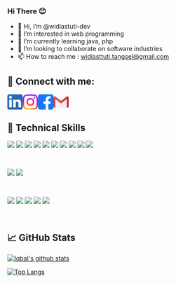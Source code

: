 ### Hi There 😊

- 👋 Hi, I’m @widiastuti-dev
- 👀 I’m interested in web programming
- 🌱 I’m currently learning java, php
- 💞️ I’m looking to collaborate on software industries
- 📫 How to reach me : widiasttuti.tangsel@gmail.com

<!---
widiastuti-dev/widiastuti-dev is a ✨ special ✨ repository because its `README.md` (this file) appears on your GitHub profile.
You can click the Preview link to take a look at your changes.
--->

## 🤝 Connect with me:

<a href="https://www.linkedin.com/in/widiastuti-tangsel/"><img align="left" src="https://raw.githubusercontent.com/widiastuti-dev/widiastuti-dev/master/assets/linkedin.png" alt="Widiastuti | LinkedIn" width="35px"/></a>

<a href="https://instagram.com/widiiast_"><img align="left" src="https://raw.githubusercontent.com/widiastuti-dev/widiastuti-dev/master/assets/instagram.png" alt="Widiastuti | Instagram" width="35px"/></a>

<a href="https://www.facebook.com/share/kpBBFK1iKgmbU9Dj"><img align="left" src="https://raw.githubusercontent.com/widiastuti-dev/widiastuti-dev/master/assets/facebook.png" alt="Widiastuti | Facebook" width="35px"/></a>

<a href="mailto:widiastuti.tangsel@gmail.com"><img align="left" src="https://raw.githubusercontent.com/widiastuti-dev/widiastuti-dev/master/assets/gmail.png" alt="Widiastuti | Gmail" width="35px"/></a>

</br>
</br>

## 💼 Technical Skills

![](https://img.shields.io/badge/Framework-node.js-informational?style=flat&logo=node.js&logoColor=white)
![](https://img.shields.io/badge/Database-MongoDB-informational?style=flat&logo=mongodb&logoColor=white)
![](https://img.shields.io/badge/Code-React-informational?style=flat&logo=react&color=61DAFB)
![](https://img.shields.io/badge/Code-JavaScript-informational?style=flat&logo=JavaScript&color=F7DF1E)
![](https://img.shields.io/badge/Code-HTML5-informational?style=flat&logo=HTML5&color=E34F26)
![](https://img.shields.io/badge/Code-PostgreSQL-informational?style=flat&logo=PostgreSQL&color=336791)
![](https://img.shields.io/badge/Code-SQLite-informational?style=flat&logo=SQLite&color=003B57)
![](https://img.shields.io/badge/Code-Typescript-informational?style=flat&logo=typescript&logoColor=white)
![](https://img.shields.io/badge/code-JWT-informational?style=flat&logo=JSON%20web%20tokens)
![](https://img.shields.io/badge/code-GULP-informational?style=flat&logo=gulp&logoColor=white)

</br>

![](https://img.shields.io/badge/Style-Bootstrap-informational?style=flat&logo=Bootstrap&color=7952B3)
![](https://img.shields.io/badge/Style-CSS3-informational?style=flat&logo=CSS3&color=1572B6)


</br>


![](https://img.shields.io/badge/Tools-Figma-informational?style=flat&logo=Figma&color=F24E1E)
![](https://img.shields.io/badge/Tools-NPM-informational?style=flat&logo=NPM&color=CB3837)
![](https://img.shields.io/badge/Tools-Git-informational?style=flat&logo=Git&color=F05032)
![](https://img.shields.io/badge/Tools-GitHub-informational?style=flat&logo=GitHub&color=181717)
![](https://img.shields.io/badge/Tools-github-informational?style=flat&logo=github&logoColor=white)

</br>

## 📈 GitHub Stats 

[![Iqbal's github stats](https://github-readme-stats.vercel.app/api?username=widiastuti-dev)](https://github.com/widiastuti-dev)

[![Top Langs](https://github-readme-stats.vercel.app/api/top-langs/?username=widiastuti-dev&layout=compact)](https://github.com/widiastuti-dev)
